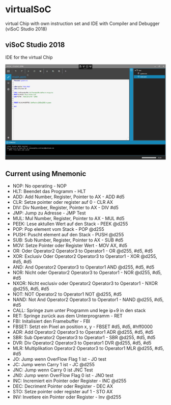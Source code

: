# virtualSoC
virtual Chip with own instruction set and IDE with Compiler and Debugger (viSoC Studio 2018)

## viSoC Studio 2018
IDE for the virtual Chip 

![Screenshot]( https://raw.githubusercontent.com/RoseLeBlood/virtualSoC/master/images/viSoCStudio2018.png)

## Current using Mnemonic
* NOP: No operating - NOP
* HLT: Beendet das Programm - HLT
* ADD: Add Number, Register, Pointer to AX - ADD #d5
* CLR: Setze pointer oder register auf 0 - CLR AX
* DIV: Div Number, Register, Pointer to AX - DIV #d5
* JMP: Jump zu Adresse - JMP Test
* MUL: Mul Number, Register, Pointer to AX - MUL #d5
* PEEK: Lese aktullen Wert auf den Stack  - PEEK @d255
* POP: Pop element vom Stack - POP @d255
* PUSH: Puscht element auf den Stack - PUSH @d255
* SUB: Sub Number, Register, Pointer to AX - SUB #d5
* MOV: Setze Pointer oder Register Wert   - MOV AX, #d5
* OR: Oder Operator2 Operator3 to Operator1 - OR @d255, #d5, #d5
* XOR: Exclusiv Oder Operator2 Operator3 to Operator1 - XOR @d255, #d5, #d5
* AND: And Operator2 Operator3 to Operator1 AND @d255, #d5, #d5
* NOR: Nicht oder Operator2 Operator3 to Operator1 - NOR @d255, #d5, #d5
* NXOR: Nicht exclusiv oder Operator2 Operator3 to Operator1 - NXOR @d255, #d5, #d5
* NOT: NOT Operator2 to Operator1 NOT @d255, #d5
* NAND: Not And Operator2 Operator3 to Operator1 - NAND @d255, #d5, #d5
* CALL: Springe zum unter Programm und lege ip+9 in den stack
* RET: Springe zurück aus dem Unterprogramm - RET
* FBI: Initalisiert den Framebuffer - FBI
* FBSET: Setzt ein Pixel an position x, y - FBSET #d5, #d5, #hff0000
* ADR: Add Operator2 Operator3 to Operator1 ADR @d255, #d5, #d5
* SBR: Sub Operator2 Operator3 to Operator1 - SBR @d255, #d5, #d5
* DVR: Div Operator2 Operator3 to Operator1 DVR @d255, #d5, #d5
* MLR: Multiplikation Operator2 Operator3 to Operator1 MLR @d255, #d5, #d5
* JO: Jump wenn OverFlow Flag 1 ist - JO test
* JC: Jump wenn Carry 1 ist - JC @d255
* JNC: Jump wenn Carry 0 ist JNC Test
* JN0: Jump wenn OverFlow Flag 0 ist - JNO test
* INC: Incremiert ein Pointer oder Register - INC @d255
* DEC: Decriment Pointer oder Register - DEC AX
* STO: Setze pointer oder register auf 1 - STO AX
* INV: Invetiere ein Pointer oder Register - Inv @d255

